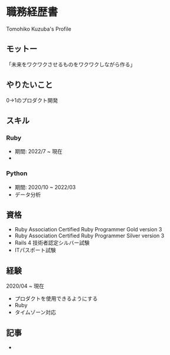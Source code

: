 # 職務経歴書
Tomohiko Kuzuba's Profile

## モットー
「未来をワクワクさせるものをワクワクしながら作る」

## やりたいこと
0→1のプロダクト開発

## スキル
### Ruby
- 期間: 2022/7 ~ 現在
- 


### Python
- 期間: 2020/10 ~ 2022/03 
- データ分析

## 資格
- Ruby Association Certified Ruby Programmer Gold version 3
- Ruby Association Certified Ruby Programmer Silver version 3
- Rails 4 技術者認定シルバー試験
- ITパスポート試験

## 経験
2020/04 ~ 現在
- プロダクトを使用できるようにする
- Ruby
- タイムゾーン対応

## 記事
- 
